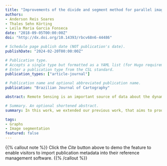 ```yaml
---
title: "Improvements of the divide and segment method for parallel image segmentation"
authors:
- Anderson Reis Soares
- Thales Sehn Körting
- Leila Maria Garcia Fonseca
date: "2018-09-05T00:00:00Z"
doi: "http://dx.doi.org/10.14393/rbcv68n6-44486"

# Schedule page publish date (NOT publication's date).
publishDate: "2024-02-20T00:00:00Z"

# Publication type.
# Accepts a single type but formatted as a YAML list (for Hugo requirements).
# Enter a publication type from the CSL standard.
publication_types: ["article-journal"]

# Publication name and optional abbreviated publication name.
publication: "Brazilian Journal of Cartography"

abstract: Remote Sensing is an important source of data about the dynamics of Earth's land and oceans, but retrieve information from this technique, is a challenge. Segmentation is a traditional method in remote sensing, which have a high computational cost. An alternative to suppress this problem is use parallel approaches, which split the image into tiles, and segment each one individually. However, the divisions among tiles are not natural, which create inconsistent objects. In this work, we extended our previous work, which used non-crisp borders computed based on graph-theory. By applying this non-crisp line cut, we avoid the post-processing of neighboring regions, and therefore speed up the segmentation.

# Summary. An optional shortened abstract.
summary: In this work, we extended our previous work, that aims to produce divisions among tiles to ensure more boundaries using non-crisp borders using graph-theory. By applying this non-crisp line cut, we avoid the post-processing of neighboring regions, and therefore speed up the segmentation.

tags:
- Graphs
- Image segmentation
featured: false
---
```


{{% callout note %}}
Click the *Cite* button above to demo the feature to enable visitors to import publication metadata into their reference management software.
{{% /callout %}}